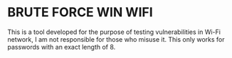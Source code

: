 # BRUTE FORCE WIN WIFI

This is a tool developed for the purpose of testing vulnerabilities in Wi-Fi network, I am not responsible for those who misuse it. 
This only works for passwords with an exact length of 8.
